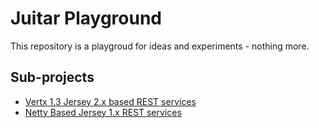 Juitar Playground
=================
This repository is a playgroud for ideas and experiments - nothing more.

## Sub-projects
+ [Vertx 1.3 Jersey 2.x based REST services](https://github.com/sha1n/juitar-playground/tree/master/vertx)
+ [Netty Based Jersey 1.x REST services](https://github.com/sha1n/juitar-playground/tree/master/netty)
